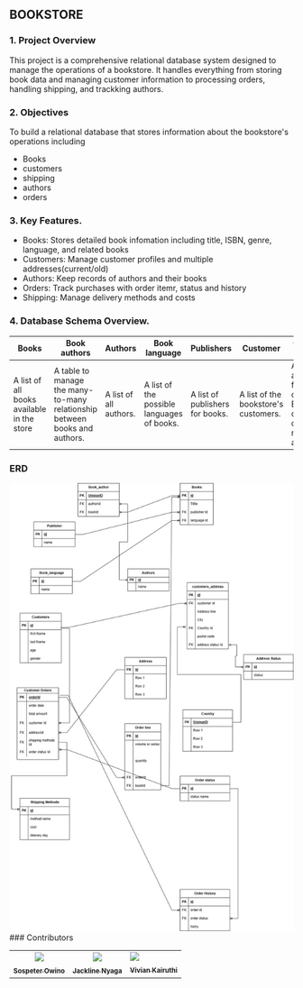 ## BOOKSTORE

### 1. Project Overview

This project is a comprehensive relational database system designed to manage the operations of a bookstore. It handles everything from storing book data and managing customer information to processing orders, handling shipping, and trackking authors. 

### 2. Objectives
To build a relational database that stores information about the bookstore's operations including
- Books
- customers
- shipping
- authors
- orders

### 3. Key Features.
- Books: Stores detailed book infomation including title, ISBN, genre, language, and related books
- Customers: Manage customer profiles and multiple addresses(current/old)
- Authors: Keep records of authors and their books
- Orders: Track purchases with order itemr, status and history
- Shipping: Manage delivery methods and costs

  
### 4. Database Schema Overview.
<table>
    <thread>
      <tr>
        <th>Books</th>
        <th>Book authors</th>
        <th>Authors</th>
        <th>Book language</th>
        <th>Publishers</th>
        <th>Customer</th>
        <th>Customer Address</th>
        <th>Address status</th>
        <th>Address</th>
        <th>Country</th>
        <th>Customer Order</th>
        <th>Order line</th>
        <th>Shipping methods</th>
        <th>Order History</th>
        <th>Order Status</th>
      </tr>
    </thread>
   <tbody>
        <tr>
          <td>A list of all books available in the store</td>
          <td>A table to manage the many-to-many relationship 
between books and authors. </td>
          <td>A list of all authors.</td>
          <td>A list of the possible languages of books. </td>
          <td> A list of publishers for books.</td>
          <td> A list of the bookstore's customers. </td>
          <td>A list of addresses for customers. Each 
customer can have multiple addresses. </td>
          <td>A list of statuses for an address (e.g., current, 
old).</td>
          <td> A list of all addresses in the system.</td>
          <td>A list of countries where the addresses are located.</td>
          <td>A list of orders placed by customers. </td>
          <td>A list of books that are part of each order</td>
          <td>A list of possible shipping methods for an 
order.</td>
          <td>A record of the history of an order (e.g., ordered, 
cancelled, delivered).</td>
          <td>A list of possible statuses for an order (e.g., 
pending, shipped, delivered). </td>
        </tr>
     
   </tbody>
</table>

### ERD
<img src="https://github.com/Itchy-Fingers/bookstorage/blob/main/erd.jpg" width="800">
### Contributors
<table>
  <tbody>
    <tr>
      <td align="center">
        <a href="https://github.com/Itchy-Fingers">
        <img src="https://avatars.githubusercontent.com/u/113516060?v=4" width="100">
        <br />
        <sub><b>Sospeter Owino</b></sub>
        <a/>
      </td>
      <td align="center">
      <a href="https://github.com/jacklinenyaga">
      <img src="https://avatars.githubusercontent.com/u/126550868?v=4" width="100">
      <br />
      <sub><b>Jackline Nyaga</b></sub>
      <a/>
      </td>
      <td align="centre">
        <a href="https://github.com/Viviankairuthi">
        <img src="https://avatars.githubusercontent.com/u/122861507?v=4" width="100">
        <br />
        <sub><b>Vivian Kairuthi<b><sub>
        <a/>
      </td>
    </tr>
  </tbody>
</table>
